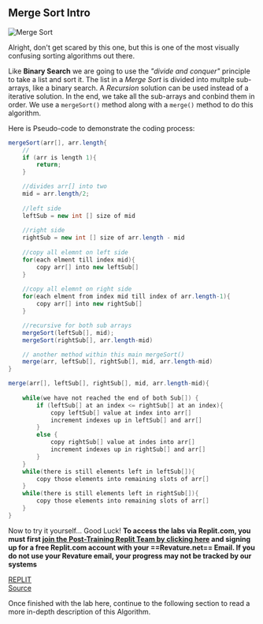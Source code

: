 ## Merge Sort Intro
![Merge Sort](https://revature-curriculum.s3.amazonaws.com/primers/primers-foundations/merge-sort/Merge_Sort.png)

 Alright, don't get scared by this one, but this is one of the most visually confusing sorting algorithms out there. 
 
 Like **Binary Search** we are going to use the *"divide and conquer"* principle to take a list and sort it. The list in a *Merge Sort* is divided into multple sub-arrays, like a binary search. A *Recursion* solution can be used instead of a iterative solution. In the end, we take all the sub-arrays and conbind them in order. We use a `mergeSort()` method along with a `merge()` method to do this algorithm.   

Here is Pseudo-code to demonstrate the coding process:
```java
mergeSort(arr[], arr.length{
	//
	if (arr is length 1){
		return;
	}

	//divides arr[] into two
	mid = arr.length/2; 
	
	//left side
	leftSub = new int [] size of mid 
	
	//right side
	rightSub = new int [] size of arr.length - mid 
	
	//copy all elemnt on left side	
	for(each elment till index mid){
		copy arr[] into new leftSub[]
	}
	
	//copy all elemnt on right side	
	for(each elment from index mid till index of arr.length-1){
		copy arr[] into new rightSub[]
	}

	//recursive for both sub arrays 
	mergeSort(leftSub[], mid);
	mergeSort(rightSub[], arr.length-mid)

	// another method within this main mergeSort()
	merge(arr, leftSub[], rightSub[], mid, arr.length-mid)
}

merge(arr[], leftSub[], rightSub[], mid, arr.length-mid){
	
	while(we have not reached the end of both Sub[]) {
		if (leftSub[] at an index <= rightSub[] at an index){
			copy leftSub[] value at index into arr[]
			increment indexes up in leftSub[] and arr[]
		}
		else {
			copy rightSub[] value at indes into arr[]
			increment indexes up in rightSub[] and arr[]
		}
	}
	while(there is still elements left in leftSub[]){
		copy those elements into remaining slots of arr[]
	}
	while(there is still elements left in rightSub[]){
		copy those elements into remaining slots of arr[]
	}
}
```
Now to try it yourself... Good Luck!
**To access the labs via Replit.com, you must first [join the Post-Training Replit Team by clicking here](https://replit.com/teams/join/ovnxpukpgnmqolcfnlrlxvygvzunwhgo-staging-foundations-h2-22) and signing up for a free Replit.com account with your ==Revature.net== Email. If you do not use your Revature email, your progress may not be tracked by our systems**

[REPLIT](https://replit.com/team/staging-foundations-h2-22/merge-sort-lab)   
[Source](https://github.com/revature-curriculum/merge-sort-lab.git)

Once finished with the lab here, continue to the following section to read a more in-depth description of this Algorithm.